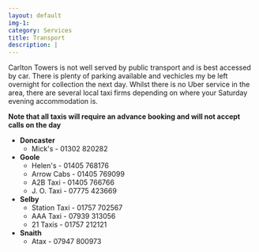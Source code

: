```yaml
---
layout: default
img-1:
category: Services
title: Transport
description: |
---
```


Carlton Towers is not well served by public transport and is best accessed by car. There is plenty of parking available and vechicles my be left overnight for collection the next day. Whilst there is no Uber service in the area, there are several local taxi firms depending on where your Saturday evening accommodation is.

**Note that all taxis will require an advance booking and will not accept calls on the day**

* **Doncaster**
  * Mick's - 01302 820282
* **Goole**
  * Helen's - 01405 768176
  * Arrow Cabs - 01405 769099
  * A2B Taxi - 01405 766766
  * J. O. Taxi - 07775 423669
* **Selby**
  * Station Taxi - 01757 702567
  * AAA Taxi - 07939 313056
  * 21 Taxis - 01757 212121
* **Snaith**
  * Atax - 07947 800973
